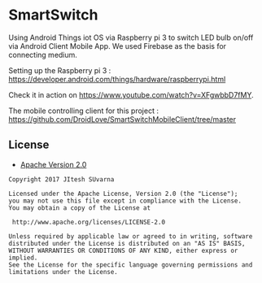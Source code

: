 # SmartSwitch
Using Android Things iot OS via Raspberry pi 3 to switch LED bulb on/off via Android Client Mobile App. We used Firebase as the basis for connecting medium.

Setting up the Raspberry pi 3 : https://developer.android.com/things/hardware/raspberrypi.html

Check it in action on https://www.youtube.com/watch?v=XFgwbbD7fMY.

The mobile controlling client for this project : https://github.com/DroidLove/SmartSwitchMobileClient/tree/master

 ## License

* [Apache Version 2.0](http://www.apache.org/licenses/LICENSE-2.0.html)

```
Copyright 2017 JItesh SUvarna

Licensed under the Apache License, Version 2.0 (the "License");
you may not use this file except in compliance with the License.
You may obtain a copy of the License at

 http://www.apache.org/licenses/LICENSE-2.0

Unless required by applicable law or agreed to in writing, software
distributed under the License is distributed on an "AS IS" BASIS,
WITHOUT WARRANTIES OR CONDITIONS OF ANY KIND, either express or implied.
See the License for the specific language governing permissions and
limitations under the License.

